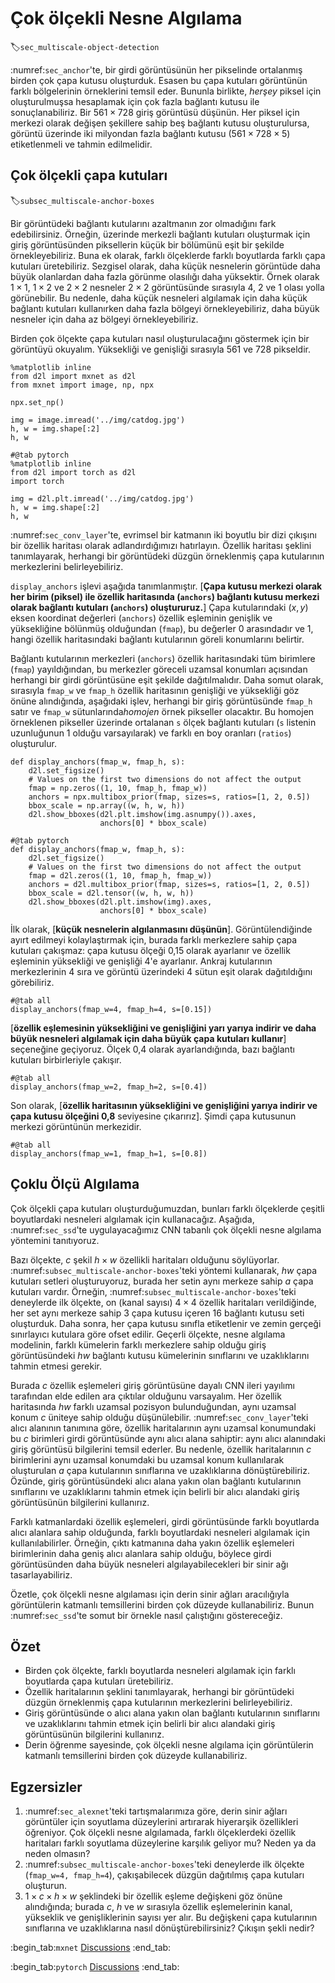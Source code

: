 # Çok ölçekli Nesne Algılama
:label:`sec_multiscale-object-detection`

:numref:`sec_anchor`'te, bir girdi görüntüsünün her pikselinde ortalanmış birden çok çapa kutusu oluşturduk. Esasen bu çapa kutuları görüntünün farklı bölgelerinin örneklerini temsil eder. Bununla birlikte, *herşey* piksel için oluşturulmuşsa hesaplamak için çok fazla bağlantı kutusu ile sonuçlanabiliriz. Bir $561 \times 728$ giriş görüntüsü düşünün. Her piksel için merkezi olarak değişen şekillere sahip beş bağlantı kutusu oluşturulursa, görüntü üzerinde iki milyondan fazla bağlantı kutusu ($561 \times 728 \times 5$) etiketlenmeli ve tahmin edilmelidir. 

## Çok ölçekli çapa kutuları
:label:`subsec_multiscale-anchor-boxes`

Bir görüntüdeki bağlantı kutularını azaltmanın zor olmadığını fark edebilirsiniz. Örneğin, üzerinde merkezli bağlantı kutuları oluşturmak için giriş görüntüsünden piksellerin küçük bir bölümünü eşit bir şekilde örnekleyebiliriz. Buna ek olarak, farklı ölçeklerde farklı boyutlarda farklı çapa kutuları üretebiliriz. Sezgisel olarak, daha küçük nesnelerin görüntüde daha büyük olanlardan daha fazla görünme olasılığı daha yüksektir. Örnek olarak $1 \times 1$, $1 \times 2$ ve $2 \times 2$ nesneler $2 \times 2$ görüntüsünde sırasıyla 4, 2 ve 1 olası yolla görünebilir. Bu nedenle, daha küçük nesneleri algılamak için daha küçük bağlantı kutuları kullanırken daha fazla bölgeyi örnekleyebiliriz, daha büyük nesneler için daha az bölgeyi örnekleyebiliriz. 

Birden çok ölçekte çapa kutuları nasıl oluşturulacağını göstermek için bir görüntüyü okuyalım. Yüksekliği ve genişliği sırasıyla 561 ve 728 pikseldir.

```{.python .input}
%matplotlib inline
from d2l import mxnet as d2l
from mxnet import image, np, npx

npx.set_np()

img = image.imread('../img/catdog.jpg')
h, w = img.shape[:2]
h, w
```

```{.python .input}
#@tab pytorch
%matplotlib inline
from d2l import torch as d2l
import torch

img = d2l.plt.imread('../img/catdog.jpg')
h, w = img.shape[:2]
h, w
```

:numref:`sec_conv_layer`'te, evrimsel bir katmanın iki boyutlu bir dizi çıkışını bir özellik haritası olarak adlandırdığımızı hatırlayın. Özellik haritası şeklini tanımlayarak, herhangi bir görüntüdeki düzgün örneklenmiş çapa kutularının merkezlerini belirleyebiliriz. 

`display_anchors` işlevi aşağıda tanımlanmıştır. [**Çapa kutusu merkezi olarak her birim (piksel) ile özellik haritasında (`anchors`) bağlantı kutusu merkezi olarak bağlantı kutuları (`anchors`) oluştururuz.**] Çapa kutularındaki $(x, y)$ eksen koordinat değerleri (`anchors`) özellik eşleminin genişlik ve yüksekliğine bölünmüş olduğundan (`fmap`), bu değerler 0 arasındadır ve 1, hangi özellik haritasındaki bağlantı kutularının göreli konumlarını belirtir. 

Bağlantı kutularının merkezleri (`anchors`) özellik haritasındaki tüm birimlere (`fmap`) yayıldığından, bu merkezler göreceli uzamsal konumları açısından herhangi bir girdi görüntüsüne eşit şekilde dağıtılmalıdır. Daha somut olarak, sırasıyla `fmap_w` ve `fmap_h` özellik haritasının genişliği ve yüksekliği göz önüne alındığında, aşağıdaki işlev, herhangi bir giriş görüntüsünde `fmap_h` satır ve `fmap_w` sütunlarında*homojen* örnek pikseller olacaktır. Bu homojen örneklenen pikseller üzerinde ortalanan `s` ölçek bağlantı kutuları (`s` listenin uzunluğunun 1 olduğu varsayılarak) ve farklı en boy oranları (`ratios`) oluşturulur.

```{.python .input}
def display_anchors(fmap_w, fmap_h, s):
    d2l.set_figsize()
    # Values on the first two dimensions do not affect the output
    fmap = np.zeros((1, 10, fmap_h, fmap_w))
    anchors = npx.multibox_prior(fmap, sizes=s, ratios=[1, 2, 0.5])
    bbox_scale = np.array((w, h, w, h))
    d2l.show_bboxes(d2l.plt.imshow(img.asnumpy()).axes,
                    anchors[0] * bbox_scale)
```

```{.python .input}
#@tab pytorch
def display_anchors(fmap_w, fmap_h, s):
    d2l.set_figsize()
    # Values on the first two dimensions do not affect the output
    fmap = d2l.zeros((1, 10, fmap_h, fmap_w))
    anchors = d2l.multibox_prior(fmap, sizes=s, ratios=[1, 2, 0.5])
    bbox_scale = d2l.tensor((w, h, w, h))
    d2l.show_bboxes(d2l.plt.imshow(img).axes,
                    anchors[0] * bbox_scale)
```

İlk olarak, [**küçük nesnelerin algılanmasını düşünün**]. Görüntülendiğinde ayırt edilmeyi kolaylaştırmak için, burada farklı merkezlere sahip çapa kutuları çakışmaz: çapa kutusu ölçeği 0,15 olarak ayarlanır ve özellik eşleminin yüksekliği ve genişliği 4'e ayarlanır. Ankraj kutularının merkezlerinin 4 sıra ve görüntü üzerindeki 4 sütun eşit olarak dağıtıldığını görebiliriz.

```{.python .input}
#@tab all
display_anchors(fmap_w=4, fmap_h=4, s=[0.15])
```

[**özellik eşlemesinin yüksekliğini ve genişliğini yarı yarıya indirir ve daha büyük nesneleri algılamak için daha büyük çapa kutuları kullanır**] seçeneğine geçiyoruz. Ölçek 0,4 olarak ayarlandığında, bazı bağlantı kutuları birbirleriyle çakışır.

```{.python .input}
#@tab all
display_anchors(fmap_w=2, fmap_h=2, s=[0.4])
```

Son olarak, [**özellik haritasının yüksekliğini ve genişliğini yarıya indirir ve çapa kutusu ölçeğini 0,8** seviyesine çıkarırız]. Şimdi çapa kutusunun merkezi görüntünün merkezidir.

```{.python .input}
#@tab all
display_anchors(fmap_w=1, fmap_h=1, s=[0.8])
```

## Çoklu Ölçü Algılama

Çok ölçekli çapa kutuları oluşturduğumuzdan, bunları farklı ölçeklerde çeşitli boyutlardaki nesneleri algılamak için kullanacağız. Aşağıda, :numref:`sec_ssd`'te uygulayacağımız CNN tabanlı çok ölçekli nesne algılama yöntemini tanıtıyoruz. 

Bazı ölçekte, $c$ şekil $h \times w$ özellikli haritaları olduğunu söylüyorlar. :numref:`subsec_multiscale-anchor-boxes`'teki yöntemi kullanarak, $hw$ çapa kutuları setleri oluşturuyoruz, burada her setin aynı merkeze sahip $a$ çapa kutuları vardır. Örneğin, :numref:`subsec_multiscale-anchor-boxes`'teki deneylerde ilk ölçekte, on (kanal sayısı) $4 \times 4$ özellik haritaları verildiğinde, her set aynı merkeze sahip 3 çapa kutusu içeren 16 bağlantı kutusu seti oluşturduk. Daha sonra, her çapa kutusu sınıfla etiketlenir ve zemin gerçeği sınırlayıcı kutulara göre ofset edilir. Geçerli ölçekte, nesne algılama modelinin, farklı kümelerin farklı merkezlere sahip olduğu giriş görüntüsündeki $hw$ bağlantı kutusu kümelerinin sınıflarını ve uzaklıklarını tahmin etmesi gerekir. 

Burada $c$ özellik eşlemeleri giriş görüntüsüne dayalı CNN ileri yayılımı tarafından elde edilen ara çıktılar olduğunu varsayalım. Her özellik haritasında $hw$ farklı uzamsal pozisyon bulunduğundan, aynı uzamsal konum $c$ üniteye sahip olduğu düşünülebilir. :numref:`sec_conv_layer`'teki alıcı alanının tanımına göre, özellik haritalarının aynı uzamsal konumundaki bu $c$ birimleri girdi görüntüsünde aynı alıcı alana sahiptir: aynı alıcı alanındaki giriş görüntüsü bilgilerini temsil ederler. Bu nedenle, özellik haritalarının $c$ birimlerini aynı uzamsal konumdaki bu uzamsal konum kullanılarak oluşturulan $a$ çapa kutularının sınıflarına ve uzaklıklarına dönüştürebiliriz. Özünde, giriş görüntüsündeki alıcı alana yakın olan bağlantı kutularının sınıflarını ve uzaklıklarını tahmin etmek için belirli bir alıcı alandaki giriş görüntüsünün bilgilerini kullanırız. 

Farklı katmanlardaki özellik eşlemeleri, girdi görüntüsünde farklı boyutlarda alıcı alanlara sahip olduğunda, farklı boyutlardaki nesneleri algılamak için kullanılabilirler. Örneğin, çıktı katmanına daha yakın özellik eşlemeleri birimlerinin daha geniş alıcı alanlara sahip olduğu, böylece girdi görüntüsünden daha büyük nesneleri algılayabilecekleri bir sinir ağı tasarlayabiliriz. 

Özetle, çok ölçekli nesne algılaması için derin sinir ağları aracılığıyla görüntülerin katmanlı temsillerini birden çok düzeyde kullanabiliriz. Bunun :numref:`sec_ssd`'te somut bir örnekle nasıl çalıştığını göstereceğiz. 

## Özet

* Birden çok ölçekte, farklı boyutlarda nesneleri algılamak için farklı boyutlarda çapa kutuları üretebiliriz.
* Özellik haritalarının şeklini tanımlayarak, herhangi bir görüntüdeki düzgün örneklenmiş çapa kutularının merkezlerini belirleyebiliriz.
* Giriş görüntüsünde o alıcı alana yakın olan bağlantı kutularının sınıflarını ve uzaklıklarını tahmin etmek için belirli bir alıcı alandaki giriş görüntüsünün bilgilerini kullanırız.
* Derin öğrenme sayesinde, çok ölçekli nesne algılama için görüntülerin katmanlı temsillerini birden çok düzeyde kullanabiliriz.

## Egzersizler

1. :numref:`sec_alexnet`'teki tartışmalarımıza göre, derin sinir ağları görüntüler için soyutlama düzeylerini artırarak hiyerarşik özellikleri öğreniyor. Çok ölçekli nesne algılamada, farklı ölçeklerdeki özellik haritaları farklı soyutlama düzeylerine karşılık geliyor mu? Neden ya da neden olmasın?
1. :numref:`subsec_multiscale-anchor-boxes`'teki deneylerde ilk ölçekte (`fmap_w=4, fmap_h=4`), çakışabilecek düzgün dağıtılmış çapa kutuları oluşturun.
1. $1 \times c \times h \times w$ şeklindeki bir özellik eşleme değişkeni göz önüne alındığında; burada $c$, $h$ ve $w$ sırasıyla özellik eşlemelerinin kanal, yükseklik ve genişliklerinin sayısı yer alır. Bu değişkeni çapa kutularının sınıflarına ve uzaklıklarına nasıl dönüştürebilirsiniz? Çıkışın şekli nedir?

:begin_tab:`mxnet`
[Discussions](https://discuss.d2l.ai/t/371)
:end_tab:

:begin_tab:`pytorch`
[Discussions](https://discuss.d2l.ai/t/1607)
:end_tab:
